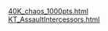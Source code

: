 [40K_chaos_1000pts.html](./40K_chaos_1000pts.html)\
[KT_AssaultIntercessors.html](KT_AssaultIntercessors.html)
